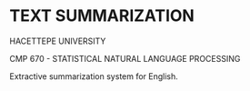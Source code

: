 # TEXT SUMMARIZATION

HACETTEPE UNIVERSITY

CMP 670 - STATISTICAL NATURAL LANGUAGE PROCESSING

Extractive summarization system for English.
